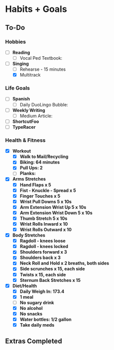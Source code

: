 # Habits + Goals

## To-Do

### Hobbies

- [ ] <b>Reading</b>
  - [ ] Vocal Ped Textbook: 
- [ ] <b>Singing</b>
  - [ ] Rehearse - 15 minutes
  - [x] Multitrack

### Life Goals

- [ ] <b>Spanish</b>
  - [ ] Daily DuoLingo Bubble: 
- [ ] <b>Weekly Writing</b>
  - [ ] Medium Article: 
- [ ] <b>ShortcutFoo<b>
- [ ] <b>TypeRacer<b>

### Health & Fitness

- [x] <b>Workout</b>
  - [x] Walk to Mail/Recycling
  - [x] Biking: 64 minutes 
  - [x] Pull Ups: 2
  - [ ] Planks: 
- [x] <b>Arms Stretches</b>
  - [x] Hand Flaps x 5
  - [x] Fist - Knuckle - Spread x 5
  - [x] Finger Touches x 5
  - [x] Wrist Pull Downs 5 x 10s
  - [x] Arm Extension Wrist Up 5 x 10s
  - [x] Arm Extension Wrist Down 5 x 10s
  - [x] Thumb Stretch 5 x 10s
  - [x] Wrist Rolls Inward x 10
  - [x] Wrist Rolls Outward x 10
- [x] <b>Body Stretches</b>
  - [x] Ragdoll - knees loose
  - [x] Ragdoll - knees locked
  - [x] Shoulders forward x 3
  - [x] Shoulders back x 3
  - [x] Neck Roll and Hold x 2 breaths, both sides
  - [x] Side scrunches x 15, each side
  - [x] Twists x 15, each side
  - [x] Sternum Back Stretches x 15
- [x] <b>Diet/Health</b>
  - [x] Daily Weigh In: 173.4
  - [x] 1 meal
  - [ ] No sugary drink
  - [x] No alcohol
  - [x] No snacks
  - [x] Water bottles: 1/2 gallon 
  - [x] Take daily meds

## Extras Completed 

